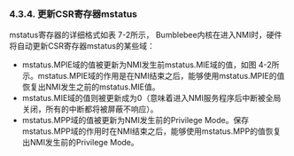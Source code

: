### **4.3.4. 更新CSR寄存器mstatus**

mstatus寄存器的详细格式如表 7-2所示， Bumblebee内核在进入NMI时，硬件将自动更新CSR寄存器mstatus的某些域：

- mstatus.MPIE域的值被更新为NMI发生前mstatus.MIE域的值，如图 4-2所示。mstatus.MPIE域的作用是在NMI结束之后，能够使用mstatus.MPIE的值恢复出NMI发生之前的mstatus.MIE值。
- mstatus.MIE域的值则被更新成为0（意味着进入NMI服务程序后中断被全局关闭，所有的中断都将被屏蔽不响应）。
- mstatus.MPP域的值被更新为NMI发生前的Privilege Mode。保存mstatus.MPP域的作用时在NMI结束之后，能够使用mstatus.MPP的值恢复出NMI发生前的Privilege Mode。

